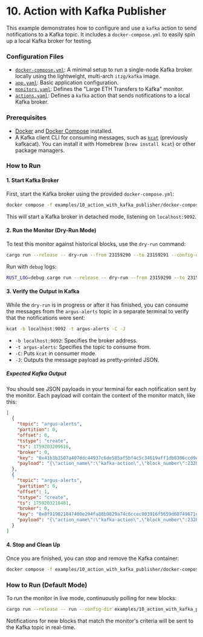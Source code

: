 # 10. Action with Kafka Publisher

This example demonstrates how to configure and use a `kafka` action to send
notifications to a Kafka topic. It includes a `docker-compose.yml` to easily
spin up a local Kafka broker for testing.

### Configuration Files

- [`docker-compose.yml`](./docker-compose.yml): A minimal setup to run a single-node Kafka broker locally using the lightweight, multi-arch `itzg/kafka` image.
- [`app.yaml`](../../docs/src/user_guide/config_app.md): Basic application configuration.
- [`monitors.yaml`](../../docs/src/user_guide/config_monitors.md): Defines the "Large ETH Transfers to Kafka" monitor.
- [`actions.yaml`](../../docs/src/user_guide/config_actions.md): Defines a `kafka` action that sends notifications to a local Kafka broker.

### Prerequisites

- [Docker](https://www.docker.com/get-started) and [Docker Compose](https://docs.docker.com/compose/install/) installed.
- A Kafka client CLI for consuming messages, such as [`kcat`](https://github.com/edenhill/kcat) (previously kafkacat). You can install it with Homebrew (`brew install kcat`) or other package managers.

### How to Run

#### 1. Start Kafka Broker

First, start the Kafka broker using the provided `docker-compose.yml`:

```bash
docker compose -f examples/10_action_with_kafka_publisher/docker-compose.yml up -d
```

This will start a Kafka broker in detached mode, listening on `localhost:9092`.

#### 2. Run the Monitor (Dry-Run Mode)

To test this monitor against historical blocks, use the `dry-run` command:

```bash
cargo run --release -- dry-run --from 23159290 --to 23159291 --config-dir examples/10_action_with_kafka_publisher/
```

Run with `debug` logs:

```bash
RUST_LOG=debug cargo run --release -- dry-run --from 23159290 --to 23159291 --config-dir examples/10_action_with_kafka_publisher/
```

#### 3. Verify the Output in Kafka

While the `dry-run` is in progress or after it has finished, you can consume the messages from the `argus-alerts` topic in a separate terminal to verify that the notifications were sent:

```bash
kcat -b localhost:9092 -t argus-alerts -C -J
```

- `-b localhost:9092`: Specifies the broker address.
- `-t argus-alerts`: Specifies the topic to consume from.
- `-C`: Puts `kcat` in consumer mode.
- `-J`: Outputs the message payload as pretty-printed JSON.

##### Expected Kafka Output

You should see JSON payloads in your terminal for each notification sent by the monitor. Each payload will contain the context of the monitor match, like this:

```json
[
  {
    "topic": "argus-alerts",
    "partition": 0,
    "offset": 0,
    "tstype": "create",
    "ts": 1759203209616,
    "broker": 0,
    "key": "0x41b3b3507a407ddc44937c6de585af5bf4c5c34619aff1db0306ccd9e10c212c",
    "payload": "{\"action_name\":\"kafka-action\",\"block_number\":23289381,\"monitor_id\":1,\"monitor_name\":\"Large ETH Transfers to Kafka\",\"transaction_hash\":\"0x41b3b3507a407ddc44937c6de585af5bf4c5c34619aff1db0306ccd9e10c212c\",\"tx\":{\"from\":\"0xeF317e433B0836F294866d43f67D6871b609B351\",\"gas_limit\":90000,\"hash\":\"0x41b3b3507a407ddc44937c6de585af5bf4c5c34619aff1db0306ccd9e10c212c\",\"input\":\"0x\",\"max_fee_per_gas\":\"2575354180\",\"max_priority_fee_per_gas\":\"1400000000\",\"nonce\":31744,\"to\":\"0x475446124a015be6cd139FeA1B2A9Caa782Ef305\",\"transaction_index\":108,\"value\":\"10644517600000000000\"}}"
  },
  {
    "topic": "argus-alerts",
    "partition": 0,
    "offset": 1,
    "tstype": "create",
    "ts": 1759203210481,
    "broker": 0,
    "key": "0x8f919021847400e294fa88b9829a74c6ccec903916f5659d60749671e6662c0d",
    "payload": "{\"action_name\":\"kafka-action\",\"block_number\":23289383,\"monitor_id\":1,\"monitor_name\":\"Large ETH Transfers to Kafka\",\"transaction_hash\":\"0x8f919021847400e294fa88b9829a74c6ccec903916f5659d60749671e6662c0d\",\"tx\":{\"from\":\"0x1AB4973a48dc892Cd9971ECE8e01DcC7688f8F23\",\"gas_limit\":200000,\"hash\":\"0x8f919021847400e294fa88b9829a74c6ccec903916f5659d60749671e6662c0d\",\"input\":\"0x\",\"max_fee_per_gas\":\"15996903880\",\"max_priority_fee_per_gas\":\"100076020\",\"nonce\":1954545,\"to\":\"0x933B5912611c9Ba107A8cF7853B244492fF6a184\",\"transaction_index\":269,\"value\":\"10069704220000000000\"}}"
  }
]
```

#### 4. Stop and Clean Up

Once you are finished, you can stop and remove the Kafka container:

```bash
docker compose -f examples/10_action_with_kafka_publisher/docker-compose.yml down
```

### How to Run (Default Mode)

To run the monitor in live mode, continuously polling for new blocks:

```bash
cargo run --release -- run --config-dir examples/10_action_with_kafka_publisher/
```

Notifications for new blocks that match the monitor's criteria will be sent to the Kafka topic in real-time.
